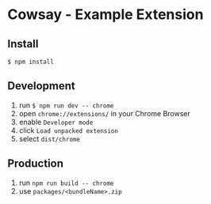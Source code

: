 # Cowsay - Example Extension

## Install 

    $ npm install

## Development

1. run `$ npm run dev -- chrome`
2. open `chrome://extensions/` in your Chrome Browser
3. enable `Developer mode`
4. click `Load unpacked extension`
5. select `dist/chrome`

## Production

1. run `npm run build -- chrome`
2. use `packages/<bundleName>.zip`
